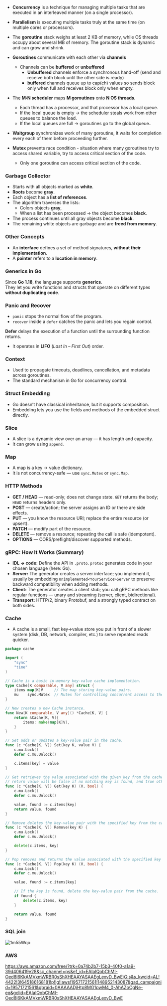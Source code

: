 - **Concurrency** is a technique for managing multiple tasks that are executed in an interleaved manner (on a single processor).
- **Parallelism** is executing multiple tasks truly at the same time (on multiple cores or processors).
- The **goroutine** stack weighs at least 2 KB of memory, while OS threads occupy about several MB of memory. The goroutine stack is dynamic and can grow and shrink.

- **Goroutines** communicate with each other via **channels**
  - Channels can be **buffered** or **unbuffered**
    - **Unbuffered** channels enforce a synchronous hand-off (send and receive both block until the other side is ready)
    - **buffered** channels queue up to cap(ch) values so sends block only when full and receives block only when empty.
- The **M:N scheduler** maps **M goroutines** onto **N OS threads**.
  - Each thread has a processor, and that processor has a local queue.
  - If the local queue is empty → the scheduler steals work from other queues to balance the load.
  - If the local queues are full → goroutines go to the global queue..
- **Waitgroup** synchronizes work of many goroutine, It waits for completion every each of them before proceeding further.
- **Mutex** prevents race condition - situation where many goroutines try to access shared variable, try to access critical section of the code.
  - Only one goroutine can access critical section of the code.

 ### Garbage Collector
- Starts with all objects marked as **white**.  
- **Roots** become **gray**.  
- Each object has a **list of references**.  
- The algorithm traverses the lists:  
  - Colors objects **gray**,  
  - When a list has been processed → the object becomes **black**.  
- The process continues until all gray objects become **black**.  
- The remaining white objects are garbage and are **freed from memory**.

### Other Concepts
- An **interface** defines a set of method signatures, **without their implementation**.  
- A **pointer** refers to a **location in memory**.

### Generics in Go
Since **Go 1.18**, the language supports **generics**.  
They let you write functions and structs that operate on different types **without duplicating code**.

### Panic and Recover
- `panic` stops the normal flow of the program.  
- `recover` inside a `defer` catches the panic and lets you regain control.  

**Defer** delays the execution of a function until the surrounding function returns.  
  - It operates in **LIFO** (*Last In – First Out*) order.  

### Context
- Used to propagate timeouts, deadlines, cancellation, and metadata across goroutines.
- The standard mechanism in Go for concurrency control.

### Struct Embedding
- Go doesn’t have classical inheritance, but it supports composition.
- Embedding lets you use the fields and methods of the embedded struct directly.

### Slice
- A slice is a dynamic view over an array — it has length and capacity.
- It can grow using `append`.

### Map
- A map is a key → value dictionary.
- It is not concurrency-safe — use `sync.Mutex` or `sync.Map`.

### HTTP Methods
- **GET / HEAD** — read-only; does not change state. `GET` returns the body; `HEAD` returns headers only.
- **POST** — create/action; the server assigns an ID or there are side effects.
- **PUT** — you know the resource URI; replace the entire resource (or upsert).
- **PATCH** — modify part of the resource.
- **DELETE** — remove a resource; repeating the call is safe (idempotent).
- **OPTIONS** — CORS/preflight/discover supported methods.


### gRPC: How It Works (Summary)
- **IDL → code:** Define the API in `.proto`. `protoc` generates code in your chosen language (here: Go).
- **Server:** The generator creates a server interface; you implement it, usually by embedding `Unimplemented<YourService>Server` to preserve backward compatibility when adding methods.
- **Client:** The generator creates a client stub; you call gRPC methods like regular functions — unary and streaming (server, client, bidirectional).
- **Transport:** HTTP/2, binary Protobuf, and a strongly typed contract on both sides.


### Cache
- A cache is a small, fast key→value store you put in front of a slower system (disk, DB, network, compiler, etc.) to serve repeated reads quicker.
```go
package cache

import (
    "sync"
    "time"
)

// Cache is a basic in-memory key-value cache implementation.
type Cache[K comparable, V any] struct {
    items map[K]V     // The map storing key-value pairs.
    mu    sync.Mutex  // Mutex for controlling concurrent access to the cache.
}

// New creates a new Cache instance.
func New[K comparable, V any]() *Cache[K, V] {
    return &Cache[K, V]{
        items: make(map[K]V),
    }
}

// Set adds or updates a key-value pair in the cache.
func (c *Cache[K, V]) Set(key K, value V) {
    c.mu.Lock()
    defer c.mu.Unlock()

    c.items[key] = value
}

// Get retrieves the value associated with the given key from the cache. The bool
// return value will be false if no matching key is found, and true otherwise.
func (c *Cache[K, V]) Get(key K) (V, bool) {
    c.mu.Lock()
    defer c.mu.Unlock()

    value, found := c.items[key]
    return value, found
}

// Remove deletes the key-value pair with the specified key from the cache.
func (c *Cache[K, V]) Remove(key K) {
    c.mu.Lock()
    defer c.mu.Unlock()

    delete(c.items, key)
}

// Pop removes and returns the value associated with the specified key from the cache.
func (c *Cache[K, V]) Pop(key K) (V, bool) {
    c.mu.Lock()
    defer c.mu.Unlock()

    value, found := c.items[key]

    // If the key is found, delete the key-value pair from the cache.
    if found {
        delete(c.items, key)
    }

    return value, found
}
```

### SQL join
![1m55Wqo](https://github.com/user-attachments/assets/04e9fd01-15eb-4cec-8f94-21ad7a683ba9)

### AWS
https://aws.amazon.com/free/?trk=0a74b2b7-15b3-40f0-a1a9-39d406419e28&sc_channel=ps&ef_id=EAIaIQobChMI-Oed8I6KkAMVxmWRBR0sShXHEAAYASAAEgLexvD_BwE:G:s&s_kwcid=AL!4422!3!645186168181!p!!g!!aws!19571721561!148952143087&gad_campaignid=19571721561&gbraid=0AAAAADjHtp8MG1pwM4_0-AhAZoCgNe-eq&gclid=EAIaIQobChMI-Oed8I6KkAMVxmWRBR0sShXHEAAYASAAEgLexvD_BwE
